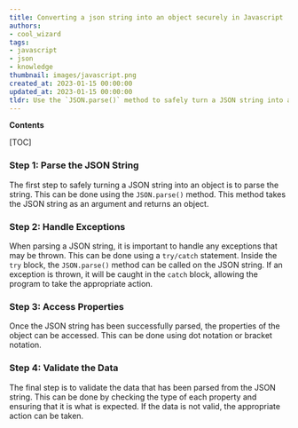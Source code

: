 ```yaml
---
title: Converting a json string into an object securely in Javascript
authors:
- cool_wizard
tags:
- javascript
- json
- knowledge
thumbnail: images/javascript.png
created_at: 2023-01-15 00:00:00
updated_at: 2023-01-15 00:00:00
tldr: Use the `JSON.parse()` method to safely turn a JSON string into an object.
---
```


**Contents**

[TOC]

### Step 1: Parse the JSON String

The first step to safely turning a JSON string into an object is to parse the string. This can be done using the `JSON.parse()` method. This method takes the JSON string as an argument and returns an object.

### Step 2: Handle Exceptions

When parsing a JSON string, it is important to handle any exceptions that may be thrown. This can be done using a `try/catch` statement. Inside the `try` block, the `JSON.parse()` method can be called on the JSON string. If an exception is thrown, it will be caught in the `catch` block, allowing the program to take the appropriate action.

### Step 3: Access Properties

Once the JSON string has been successfully parsed, the properties of the object can be accessed. This can be done using dot notation or bracket notation.

### Step 4: Validate the Data

The final step is to validate the data that has been parsed from the JSON string. This can be done by checking the type of each property and ensuring that it is what is expected. If the data is not valid, the appropriate action can be taken.
